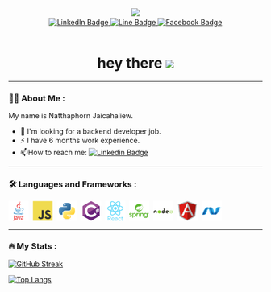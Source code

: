 <div id="header" align="center">
  <img src="https://media.giphy.com/media/RN8FdaB6T1bkkI5n4I/giphy.gif" width="100"/>
  <div id="badges">
    <a href="your-linkedin-URL">
        <img src="https://img.shields.io/badge/LinkedIn-blue?style=for-the-badge&logo=linkedin&logoColor=white" alt="LinkedIn Badge"/>
     </a>
     <a href="https://line.me/ti/p/nm0HbJBJPT">
        <img src="https://img.shields.io/badge/Line-green?style=for-the-badge&logo=twitter&logoColor=white" alt="Line Badge"/>
     </a>
     <a href="https://www.facebook.com/lotus.natthaphorn">
        <img src="https://img.shields.io/badge/-Facebook-blue?style=for-the-badge&logo=facebook&logoColor=white" alt="Facebook Badge"/>
     </a>
  </div>
  <img src="https://komarev.com/ghpvc/?username=lotusntp&style=flat-square&color=blue" alt=""/>
  <h1>
    hey there
    <img src="https://media.giphy.com/media/hvRJCLFzcasrR4ia7z/giphy.gif" width="30px"/>
  </h1>
</div>

---

### :woman_technologist: About Me :
My name is Natthaphorn Jaicahaliew.
- :telescope: I'm looking for a backend developer job.
- :zap: I have 6 months work experience.
- :mailbox:How to reach me: [![Linkedin Badge](https://img.shields.io/badge/-Linkedin-blue?style=flat&logo=Linkedin&logoColor=white)](https://www.linkedin.com/in/natthaphorn-jaichaliew-8990631a0)

---

### :hammer_and_wrench: Languages and Frameworks :
<div>
  <img src="https://github.com/devicons/devicon/blob/master/icons/java/java-original-wordmark.svg" title="Java" alt="Java" width="40" height="40"/>&nbsp;
  <img src="https://github.com/devicons/devicon/blob/master/icons/javascript/javascript-original.svg" title="JavaScript" alt="JavaScript" width="40"   height="40"/>&nbsp;
  <img src="https://github.com/devicons/devicon/blob/master/icons/python/python-original.svg" title="Python" alt="Python" width="40" height="40"/>&nbsp;
  <img src="https://github.com/devicons/devicon/blob/master/icons/csharp/csharp-original.svg" title="Csharp" alt="Csharp" width="40" height="40"/>&nbsp;
  <img src="https://github.com/devicons/devicon/blob/master/icons/react/react-original-wordmark.svg" title="React" alt="React" width="40" height="40"/>&nbsp;
  <img src="https://github.com/devicons/devicon/blob/master/icons/spring/spring-original-wordmark.svg" title="Spring" alt="Spring" width="40" height="40"/>&nbsp;
  <img src="https://github.com/devicons/devicon/blob/master/icons/nodejs/nodejs-original-wordmark.svg" title="NodeJS" alt="NodeJS" width="40" height="40"/>&nbsp;
  <img src="https://github.com/devicons/devicon/blob/master/icons/angularjs/angularjs-original.svg" title="Angularjs" alt="Angularjs" width="40" height="40"/>&nbsp;
  <img src="https://github.com/devicons/devicon/blob/master/icons/dot-net/dot-net-original.svg" title="Dot-net" alt="Dot-net" width="40" height="40"/>&nbsp;
</div>

---

### :fire: My Stats :
[![GitHub Streak](http://github-readme-streak-stats.herokuapp.com?user=lotusntp&theme=dark&background=000000)](https://git.io/streak-stats)

[![Top Langs](https://github-readme-stats.vercel.app/api/top-langs/?username=lotusntp&layout=compact&theme=vision-friendly-dark)](https://github.com/anuraghazra/github-readme-stats)
